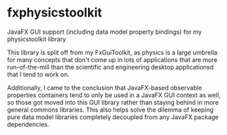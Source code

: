 # fxphysicstoolkit
JavaFX GUI support (including data model property bindings) for my physicstoolkit library

This library is split off from my FxGuiToolkit, as physics is a large umbrella for many concepts that don't come up in lots of applications that are more run-of-the-mill than the scientific and engineering desktop applicationsd that I tend to work on.

Additionally, I came to the conclusion that JavaFX-based observable properties containers tend to only be used in a JavaFX GUI context as well, so those got moved into this GUI library rather than staying behind in more general commons libraries. This also helps solve the dilemma of keeping pure data model libraries completely decoupled from any JavaFX package dependencies.

